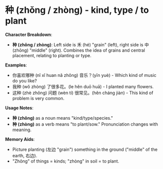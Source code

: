 # **种 (zhǒng / zhòng) - kind, type / to plant**

**Character Breakdown**:  
- **种 (zhǒng / zhòng)**: Left side is 禾 (hé) "grain" (left), right side is 中 (zhōng) "middle" (right). Combines the idea of grains and central placement, relating to planting or type.

**Examples**:  
- 你喜欢哪种 (nǐ xǐ huan nǎ zhǒng) 音乐？(yīn yuè) - Which kind of music do you like?  
- 我种 (wǒ zhòng) 了很多花。(le hěn duō huā) - I planted many flowers.  
- 这种 (zhè zhǒng) 问题 (wèn tí) 很常见。(hěn cháng jiàn) - This kind of problem is very common.

**Usage Notes**:  
- **种 (zhǒng)** as a noun means "kind/type/species."  
- **种 (zhòng)** as a verb means "to plant/sow." Pronunciation changes with meaning.

**Memory Aids**:  
- Picture planting (左边 "grain") something in the ground ("middle" of the earth, 右边).  
- "Zhǒng" of things = kinds; "zhòng" in soil = to plant.